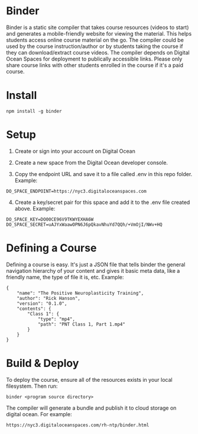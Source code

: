 # Binder

Binder is a static site compiler that takes course resources (videos to start) and generates a mobile-friendly website for viewing the material. This helps students access online course material on the go. The compiler could be used by the course instruction/author or by students taking the course if they can download/extract course videos. The compiler depends on Digital Ocean Spaces for deployment to publically accessible links. Please only share course links with other students enrolled in the course if it's a paid course.

# Install

```
npm install -g binder
```

# Setup

1. Create or sign into your account on Digital Ocean

2. Create a new space from the Digital Ocean developer console.

3. Copy the endpoint URL and save it to a file called .env in this repo folder. Example:

```
DO_SPACE_ENDPOINT=https://nyc3.digitaloceanspaces.com
```

4. Create a key/secret pair for this space and add it to the .env file created above. Example:

```
DO_SPACE_KEY=DO00CE96V9TKWYEXHA6W
DO_SPACE_SECRET=uAJYxWaawOPN6J6pQkavNhuYd7QQh/+VmOjI/NWv+HQ
```

# Defining a Course

Defining a course is easy. It's just a JSON file that tells binder the general navigation hierarchy of your content and gives it basic meta data, like a friendly name, the type of file it is, etc. Example:

```
{ 
    "name": "The Positive Neuroplasticity Training",
    "author": "Rick Hanson",
    "version": "0.1.0",
    "contents": { 
        "Class 1": { 
            "type": "mp4",
            "path": "PNT Class 1, Part 1.mp4"
        }
    }
}
```

# Build & Deploy

To deploy the course, ensure all of the resources exists in your local filesystem. Then run: 

```
binder <program source directory>
```

The compiler will generate a bundle and publish it to cloud storage on digital ocean. For example: 

```
https://nyc3.digitaloceanspaces.com/rh-ntp/binder.html
```
